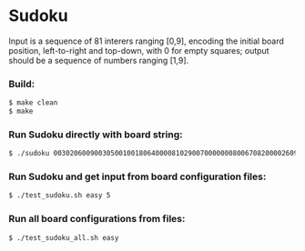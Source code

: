 # Sudoku

Input is a sequence of 81 interers ranging [0,9], encoding the initial board position, left-to-right and top-down, with 0 for empty squares; output should be a sequence of numbers ranging [1,9].

### Build:

```sh
$ make clean
$ make
```

### Run Sudoku directly with board string:

```sh
$ ./sudoku 003020600900305001001806400008102900700000008006708200002609500800203009005010300
```

### Run Sudoku and get input from board configuration files:

```sh
$ ./test_sudoku.sh easy 5
```

### Run all board configurations from files:

```sh
$ ./test_sudoku_all.sh easy
```
